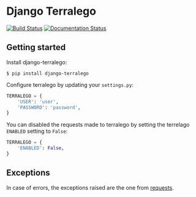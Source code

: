 # Django Terralego

[![Build Status](https://travis-ci.org/makinacorpus/django-terralego.svg?branch=master)](https://travis-ci.org/makinacorpus/django-terralego) [![Documentation Status](https://readthedocs.org/projects/django-terralego/badge/?version=latest)](http://django-terralego.readthedocs.io/en/latest/?badge=latest)

## Getting started

Install django-terralego:

```shell
$ pip install django-terralego
```

Configure terralego by updating your `settings.py`:

```python
TERRALEGO = {
    'USER': 'user',
    'PASSWORD': 'password',
}
```

You can disabled the requests made to terralego by setting the terrelago `ENABLED` setting to `False`:

```python
TERRALEGO = {
    'ENABLED': False,
}
```


## Exceptions

In case of errors, the exceptions raised are the one from [requests](http://docs.python-requests.org/en/master/user/quickstart/#errors-and-exceptions).
